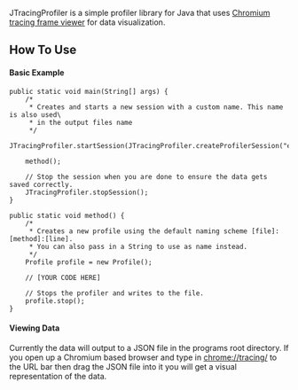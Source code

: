 JTracingProfiler is a simple profiler library for Java that uses [Chromium tracing frame viewer](https://www.chromium.org/developers/how-tos/trace-event-profiling-tool/frame-viewer "Chromium tracing frame viewer") for data visualization. 

## How To Use
#### Basic Example
	public static void main(String[] args) {
		/*
		 * Creates and starts a new session with a custom name. This name is also used\
		 * in the output files name
		 */
		JTracingProfiler.startSession(JTracingProfiler.createProfilerSession("example"));

		method();

		// Stop the session when you are done to ensure the data gets saved correctly.
		JTracingProfiler.stopSession();
	}

	public static void method() {
		/*
		 * Creates a new profile using the default naming scheme [file]:[method]:[line].
		 * You can also pass in a String to use as name instead.
		 */
		Profile profile = new Profile();
		
		// [YOUR CODE HERE]
		
		// Stops the profiler and writes to the file.
		profile.stop();
	}

#### Viewing Data
Currently the data will output to a JSON file in the programs root directory. If you open up a Chromium based browser and type in [chrome://tracing/](chrome://tracing/) to the URL bar then drag the JSON file into it you will get a visual representation of the data.